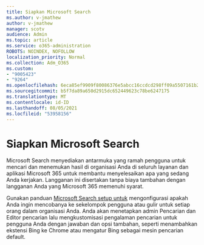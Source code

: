 ```yaml
---
title: Siapkan Microsoft Search
ms.author: v-jmathew
author: v-jmathew
manager: scotv
audience: Admin
ms.topic: article
ms.service: o365-administration
ROBOTS: NOINDEX, NOFOLLOW
localization_priority: Normal
ms.collection: Adm_O365
ms.custom:
- "9005423"
- "9264"
ms.openlocfilehash: 6eca85ef9909f80086376e5abcc16ccdcd298ff09a5507161b222447d9f690c0
ms.sourcegitcommit: b5f7da89a650d2915dc652449623c78be6247175
ms.translationtype: MT
ms.contentlocale: id-ID
ms.lasthandoff: 08/05/2021
ms.locfileid: "53958156"
---
```

# <a name="set-up-microsoft-search"></a>Siapkan Microsoft Search

Microsoft Search menyediakan antarmuka yang ramah pengguna untuk mencari dan menemukan hasil di organisasi Anda di seluruh layanan dan aplikasi Microsoft 365 untuk membantu menyelesaikan apa yang sedang Anda kerjakan. Langganan ini disertakan tanpa biaya tambahan dengan langganan Anda yang Microsoft 365 memenuhi syarat.

Gunakan panduan [Microsoft Search setup untuk](https://go.microsoft.com/fwlink/?linkid=2156919) mengonfigurasi apakah Anda ingin mencobanya ke sekelompok pengguna atau gulir untuk setiap orang dalam organisasi Anda. Anda akan menetapkan admin Pencarian dan Editor pencarian lalu mengkustomisasi pengalaman pencarian untuk pengguna Anda dengan jawaban dan opsi tambahan, seperti menambahkan ekstensi Bing ke Chrome atau mengatur Bing sebagai mesin pencarian default.

